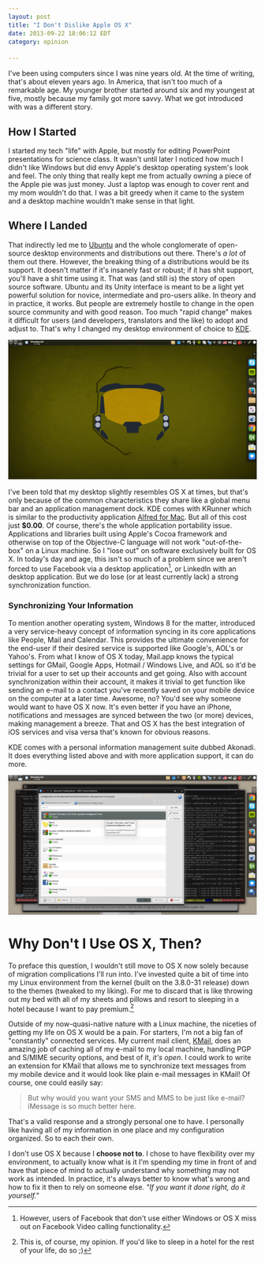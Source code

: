```yaml
---
layout: post
title: "I Don't Dislike Apple OS X"
date: 2013-09-22 18:06:12 EDT
category: opinion

---
```


I've been using computers since I was nine years old. At the time of writing,
that's about eleven years ago. In America, that isn't too much of a remarkable
age. My younger brother started around six and my youngest at five, mostly
because my family got more savvy. What we got introduced with was a different
story.

## How I Started

I started my tech "life" with Apple, but mostly for editing PowerPoint
presentations for science class. It wasn't until later I noticed how much 
I didn't like Windows but did envy Apple's desktop operating system's look 
and feel. The only thing that really kept me from actually owning a piece
of the Apple pie was just money. Just a laptop was enough to cover rent
and my mom wouldn't do that. I was a bit greedy when it came to the system
and a desktop machine wouldn't make sense in that light.

## Where I Landed

That indirectly led me to [Ubuntu][1] and the whole conglomerate of open-source
desktop environments and distributions out there. There's *a lot* of them out
there. However, the breaking thing of a distributions would be its support. It
doesn't matter if it's insanely fast or robust; if it has shit support, you'll
have a shit time using it. That was (and still is) the story of open source
software. Ubuntu and its Unity interface is meant to be a light yet powerful
solution for novice, intermediate and pro-users alike. In theory and in
practice, it works. But people are extremely hostile to change in the open
source community and with good reason. Too much "rapid change" makes it
difficult for users (and developers, translators and the like) to adopt and
adjust to. That's why I changed my desktop environment of choice to [KDE][2].

![Sierra 117 on KDE 4.11](/images/s117-kde-desktop.png)

I've been told that my desktop slightly resembles OS X at times, but that's
only because of the common characteristics they share like a global menu bar and an
application management dock. KDE comes with KRunner which is similar to the
productivity application [Alfred for Mac][3]. But all of this cost just **$0.00**. Of
course, there's the whole application portability issue. Applications and
libraries built using Apple's Cocoa framework and otherwise on top of the
Objective-C language will not work "out-of-the-box" on a Linux machine. So I
"lose out" on software exclusively built for OS X. In today's day and age,
this isn't so much of a problem since we aren't forced to use Facebook via a
desktop application[^1], or LinkedIn with an desktop application. But we do
lose (or at least currently lack) a strong synchronization function.

### Synchronizing Your Information

To mention another operating system, Windows 8 for the matter, introduced a
very service-heavy concept of information syncing in its core applications
like People, Mail and Calendar. This provides the ultimate convenience for the
end-user if their desired service is supported like Google's, AOL's or
Yahoo's. From what I know of OS X today, Mail.app knows the typical settings
for GMail, Google Apps, Hotmail / Windows Live, and AOL so it'd be trivial for
a user to set up their accounts and get going. Also with account
synchronization within their account, it makes it trivial to get function like
sending an e-mail to a contact you've recently saved on your mobile device on
the computer at a later time. Awesome, no? You'd see why someone would want to
have OS X now. It's even better if you have an iPhone, notifications and
messages are synced between the two (or more) devices, making management a
breeze. That and OS X has the best integration of iOS services and visa versa
that's known for obvious reasons.

KDE comes with a personal information management suite dubbed Akonadi. It does
everything listed above and with more application support, it can do more.

![My Current Akonadi Setup](/images/akonadi-mine.png)

# Why Don't I Use OS X, Then?

To preface this question, I wouldn't still move to OS X now solely because of
migration complications I'll run into. I've invested quite a bit of time into
my Linux environment from the kernel (built on the 3.8.0-31 release) down to
the themes (tweaked to my liking). For me to discard that is like throwing out
my bed with all of my sheets and pillows and resort to sleeping in a hotel
because I want to pay premium.[^2]

Outside of my now-quasi-native nature with a Linux machine, the niceties of
getting my life on OS X would be a pain. For starters, I'm not a big fan of
"constantly" connected services. My current mail client, [KMail][4], does an
amazing job of caching all of my e-mail to my local machine, handling PGP and
S/MIME security options, and best of it, *it's open*. I could work to write an
extension for KMail that allows me to synchronize text messages from my mobile
device and it would look like plain e-mail messages in KMail! Of course, one
could easily say:

> But why would you want your SMS and MMS to be just like e-mail? iMessage is
> so much better here.

That's a valid response and a strongly personal one to have. I personally like
having all of my information in one place and my configuration organized. So
to each their own.

I don't use OS X because I **choose not to**. I chose to have flexibility over
my environment, to actually know what is it I'm spending my time in front of
and have that piece of mind to actually understand why something may not work
as intended. In practice, it's always better to know what's wrong and how to
fix it then to rely on someone else. *"If you want it done right, do it
yourself."*

[1]: http://www.ubuntu.com
[2]: http://www.kde.org
[3]: http://www.alfredapp.com
[4]: http://kmail.kde.org
[^1]: However, users of Facebook that don't use either Windows or OS X miss
      out on Facebook Video calling functionality.
[^2]: This is, of course, my opinion. If you'd like to sleep in a hotel for
      the rest of your life, do so ;)
